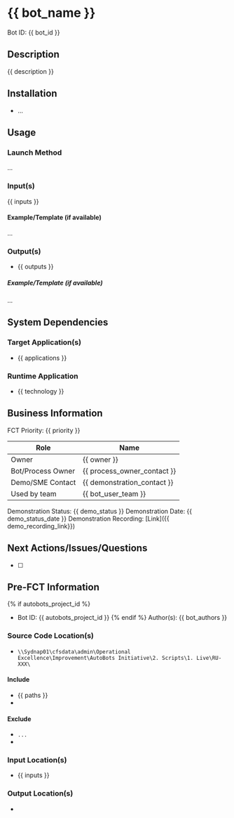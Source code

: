 # {{ bot_name }}

Bot ID: {{ bot_id }}

## Description

{{ description }}

## Installation
- ...

## Usage
### Launch Method
...

### Input(s)
{{ inputs }}

#### Example/Template (if available)
...

### Output(s)
- {{ outputs }}

##### Example/Template (if available)
...

## System Dependencies
### Target Application(s)
- {{ applications }}

### Runtime Application
- {{ technology }}

## Business Information
FCT Priority: {{ priority }}

| Role              | Name |
| ----------------- | ---- |
| Owner             | {{ owner }} |
| Bot/Process Owner | {{ process_owner_contact }}     |
| Demo/SME Contact  | {{ demonstration_contact }}     |
| Used by team      | {{ bot_user_team }} |

Demonstration Status: {{ demo_status }}
Demonstration Date: {{ demo_status_date }}
Demonstration Recording: [Link]({{ demo_recording_link}})


## Next Actions/Issues/Questions
- [ ] 

## Pre-FCT Information
{% if autobots_project_id %}
- Bot ID: {{ autobots_project_id }}
{% endif %}
Author(s): {{ bot_authors }}
### Source Code Location(s)
- `\\Sydnap01\cfsdata\admin\Operational Excellence\Improvement\AutoBots Initiative\2. Scripts\1. Live\RU-XXX\`
#### Include
- {{ paths }}
- 
#### Exclude
- `...`
- 
### Input Location(s)
- {{ inputs }}
### Output Location(s)
- 

